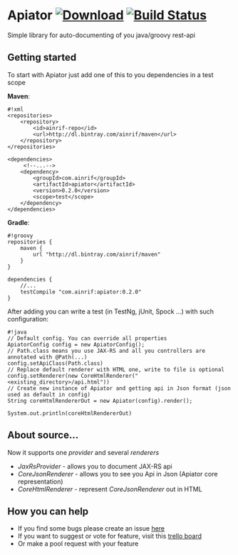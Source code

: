 # Apiator [![Download][artifact_img]][artifact] [![Build Status][build_img]][build]

  [artifact_img]: https://api.bintray.com/packages/ainrif/maven/apiator/images/download.svg
  [artifact]: https://bintray.com/ainrif/maven/apiator/_latestVersion
  [build_img]: https://drone.io/bitbucket.org/ainrif/apiator/status.png
  [build]: https://drone.io/bitbucket.org/ainrif/apiator/latest 
  
Simple library for auto-documenting of you java/groovy rest-api

## Getting started

To start with Apiator just add one of this to you dependencies in a test scope

**Maven**:
```
#!xml
<repositories>
    <repository>
        <id>ainrif-repo</id>
        <url>http://dl.bintray.com/ainrif/maven</url>
    </repository>
</repositories>

<dependencies>
     <!--...-->
    <dependency>
        <groupId>com.ainrif</groupId>
        <artifactId>apiator</artifactId>
        <version>0.2.0</version>
        <scope>test</scope>
    </dependency>
</dependencies>
```

**Gradle**:
```
#!groovy
repositories {
    maven {
        url "http://dl.bintray.com/ainrif/maven"
    }
}

dependencies {
    //...
    testCompile "com.ainrif:apiator:0.2.0"
}
```

After adding you can write a test (in TestNg, jUnit, Spock ...) with such configuration:
```
#!java
// Default config. You can override all properties
ApiatorConfig config = new ApiatorConfig();
// Path.class means you use JAX-RS and all you controllers are annotated with @Path(...)
config.setApiClass(Path.class)
// Replace default renderer with HTML one, write to file is optional
config.setRenderer(new CoreHtmlRenderer("<existing_directory>/api.html"))
// Create new instance of Apiator and getting api in Json format (json used as default in config)
String coreHtmlRendererOut = new Apiator(config).render();

System.out.println(coreHtmlRendererOut)
```

## About source...

Now it supports one _provider_ and several _renderers_

* _JaxRsProvider_ - allows you to document JAX-RS api
* _CoreJsonRenderer_ - allows you to see you Api in Json (Apiator core representation)
* _CoreHtmlRenderer_ - represent _CoreJsonRenderer_ out in HTML 

## How you can help

* If you find some bugs please create an issue [here](https://bitbucket.org/ainrif/apiator/issues)
* If you want to suggest or vote for feature, visit this [trello board](http://bit.ly/apiator_fr)
* Or make a pool request with your feature